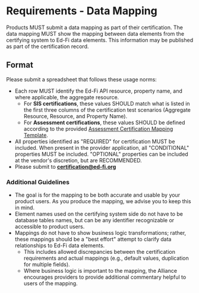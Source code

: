 # Requirements - Data Mapping

Products MUST submit a data mapping as part of their certification. The data
mapping MUST show the mapping between data elements from the certifying system
to Ed-Fi data elements. This information may be published as part of the
certification record.

## Format

Please submit a spreadsheet that follows these usage norms:

* Each row MUST identify the Ed-Fi API resource, property name, and where
    applicable, the aggregate resource.
  * For **SIS certifications**, these values SHOULD match what is listed in
        the first three columns of the certification test scenarios (Aggregate
        Resource, Resource, and Property Name).
  * For **Assessment certifications**, these values SHOULD be defined
        according to the provided [Assessment Certification Mapping
        Template](https://edfi.atlassian.net/wiki/download/attachments/23695793/Data%20Mapping%20Template.xlsx?version=1&modificationDate=1568305681130&cacheVersion=1&api=v2).
* All properties identified as "REQUIRED" for certification MUST be included.
    When present in the provider application, all "CONDITIONAL" properties MUST
    be included. "OPTIONAL" properties can be included at the vendor's
    discretion, but are RECOMMENDED.
* Please submit
    to **[certification@ed-fi.org](mailto:certification@ed-fi.org)**

### Additional Guidelines

* The goal is for the mapping to be both accurate and usable by your product
    users. As you produce the mapping, we advise you to keep this in mind.
* Element names used on the certifying system side do not have to be database
    tables names, but can be any identifier recognizable or accessible to
    product users.
* Mappings do not have to show business logic transformations; rather, these
    mappings should be a "best effort" attempt to clarify data relationships to
    Ed-Fi data elements.
  * This includes allowed discrepancies between the certification
        requirements and actual mappings (e.g., default values, duplication for
        multiple fields).
  * Where business logic is important to the mapping, the Alliance
        encourages providers to provide additional commentary helpful to users
        of the mapping.
